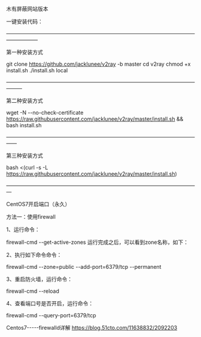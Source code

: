 木有屏蔽网站版本

一键安装代码：

——————————————————————————————————————————


第一种安装方式

git clone https://github.com/jacklunee/v2ray -b master
cd v2ray
chmod +x install.sh
./install.sh local 

———————————————————————————————————————


第二种安装方式

wget -N --no-check-certificate https://raw.githubusercontent.com/jacklunee/v2ray/master/install.sh && bash install.sh

——————————————————————————————————————


第三种安装方式

bash <(curl -s -L https://raw.githubusercontent.com/jacklunee/v2ray/master/install.sh)

—————————————————————————————————————


CentOS7开启端口（永久）

方法一：使用firewall

1、运行命令：

firewall-cmd --get-active-zones
运行完成之后，可以看到zone名称，如下：

2、执行如下命令命令：

firewall-cmd --zone=public --add-port=6379/tcp --permanent

3、重启防火墙，运行命令：

firewall-cmd --reload


4、查看端口号是否开启，运行命令：

firewall-cmd --query-port=6379/tcp

Centos7-----firewalld详解
https://blog.51cto.com/11638832/2092203

